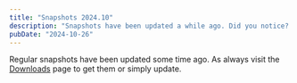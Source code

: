 ```yaml
---
title: "Snapshots 2024.10"
description: "Snapshots have been updated a while ago. Did you notice? We are rolling release."
pubDate: "2024-10-26"
---
```


Regular snapshots have been updated some time ago. As always visit the [Downloads](/downloads) page to get them or simply update.
